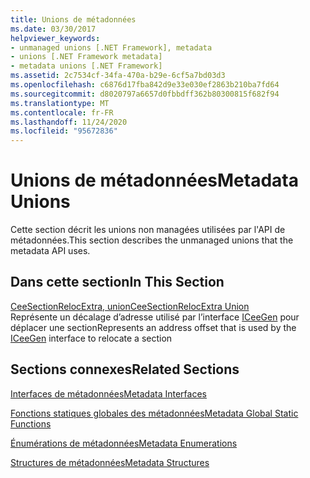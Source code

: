 ```yaml
---
title: Unions de métadonnées
ms.date: 03/30/2017
helpviewer_keywords:
- unmanaged unions [.NET Framework], metadata
- unions [.NET Framework metadata]
- metadata unions [.NET Framework]
ms.assetid: 2c7534cf-34fa-470a-b29e-6cf5a7bd03d3
ms.openlocfilehash: c6876d17fba842d9e33e030ef2863b210ba7fd64
ms.sourcegitcommit: d8020797a6657d0fbbdff362b80300815f682f94
ms.translationtype: MT
ms.contentlocale: fr-FR
ms.lasthandoff: 11/24/2020
ms.locfileid: "95672836"
---
```

# <a name="metadata-unions"></a><span data-ttu-id="adbf6-102">Unions de métadonnées</span><span class="sxs-lookup"><span data-stu-id="adbf6-102">Metadata Unions</span></span>

<span data-ttu-id="adbf6-103">Cette section décrit les unions non managées utilisées par l'API de métadonnées.</span><span class="sxs-lookup"><span data-stu-id="adbf6-103">This section describes the unmanaged unions that the metadata API uses.</span></span>  
  
## <a name="in-this-section"></a><span data-ttu-id="adbf6-104">Dans cette section</span><span class="sxs-lookup"><span data-stu-id="adbf6-104">In This Section</span></span>  

 [<span data-ttu-id="adbf6-105">CeeSectionRelocExtra, union</span><span class="sxs-lookup"><span data-stu-id="adbf6-105">CeeSectionRelocExtra Union</span></span>](ceesectionrelocextra-union.md)  
 <span data-ttu-id="adbf6-106">Représente un décalage d’adresse utilisé par l’interface [ICeeGen](iceegen-interface.md) pour déplacer une section</span><span class="sxs-lookup"><span data-stu-id="adbf6-106">Represents an address offset that is used by the [ICeeGen](iceegen-interface.md) interface to relocate a section</span></span>  
  
## <a name="related-sections"></a><span data-ttu-id="adbf6-107">Sections connexes</span><span class="sxs-lookup"><span data-stu-id="adbf6-107">Related Sections</span></span>  

 [<span data-ttu-id="adbf6-108">Interfaces de métadonnées</span><span class="sxs-lookup"><span data-stu-id="adbf6-108">Metadata Interfaces</span></span>](metadata-interfaces.md)  
  
 [<span data-ttu-id="adbf6-109">Fonctions statiques globales des métadonnées</span><span class="sxs-lookup"><span data-stu-id="adbf6-109">Metadata Global Static Functions</span></span>](metadata-global-static-functions.md)  
  
 [<span data-ttu-id="adbf6-110">Énumérations de métadonnées</span><span class="sxs-lookup"><span data-stu-id="adbf6-110">Metadata Enumerations</span></span>](metadata-enumerations.md)  
  
 [<span data-ttu-id="adbf6-111">Structures de métadonnées</span><span class="sxs-lookup"><span data-stu-id="adbf6-111">Metadata Structures</span></span>](metadata-structures.md)
